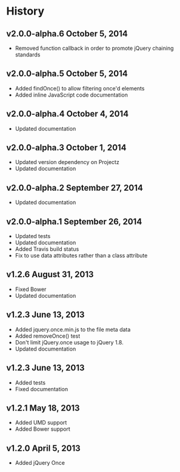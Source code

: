 # History

## v2.0.0-alpha.6 October 5, 2014
- Removed function callback in order to promote jQuery chaining standards

## v2.0.0-alpha.5 October 5, 2014
- Added findOnce() to allow filtering once'd elements
- Added inline JavaScript code documentation

## v2.0.0-alpha.4 October 4, 2014
- Updated documentation

## v2.0.0-alpha.3 October 1, 2014
- Updated version dependency on Projectz
- Updated documentation

## v2.0.0-alpha.2 September 27, 2014
- Updated documentation

## v2.0.0-alpha.1 September 26, 2014
- Updated tests
- Updated documentation
- Added Travis build status
- Fix to use data attributes rather than a class attribute

## v1.2.6 August 31, 2013
- Fixed Bower
- Updated documentation

## v1.2.3 June 13, 2013
- Added jquery.once.min.js to the file meta data
- Added removeOnce() test
- Don't limit jQuery.once usage to jQuery 1.8.
- Updated documentation

## v1.2.3 June 13, 2013
- Added tests
- Fixed documentation

## v1.2.1 May 18, 2013
- Added UMD support
- Added Bower support

## v1.2.0 April 5, 2013
- Added jQuery Once
